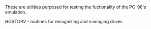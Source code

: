 These are utilities purposed for testing the fuctionality of the PC-98's emulation.


HOSTDRV - routines for recognizing and managing drives
